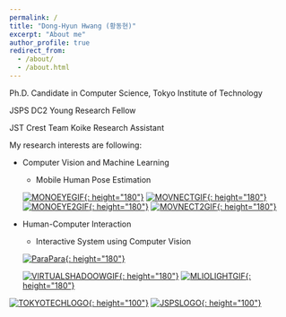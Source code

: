 ```yaml
---
permalink: /
title: "Dong-Hyun Hwang (황동현)"
excerpt: "About me"
author_profile: true
redirect_from: 
  - /about/
  - /about.html
---
```


Ph.D. Candidate in Computer Science, Tokyo Institute of Technology

JSPS DC2 Young Research Fellow

JST Crest Team Koike Research Assistant

My research interests are following:
- Computer Vision and Machine Learning
  - Mobile Human Pose Estimation

  [![MONOEYEGIF](http://hwangdonghyun.github.io/images/gifs/monoeye.gif){: height="180"}](https://hwangdonghyun.github.io/publication/2020-uist)
  [![MOVNECTGIF](http://hwangdonghyun.github.io/images/gifs/movnect.gif){: height="180"}](https://hwangdonghyun.github.io/publication/2020-wacv)
  [![MONOEYE2GIF](http://hwangdonghyun.github.io/images/gifs/ahs.gif){: height="180"}](https://hwangdonghyun.github.io/publication/2021-ah)
  [![MOVNECT2GIF](http://hwangdonghyun.github.io/images/gifs/movnect2.gif){: height="180"}](https://hwangdonghyun.github.io/publication/2020-wacv)

- Human-Computer Interaction
  - Interactive System using Computer Vision
  
  [![ParaPara](http://hwangdonghyun.github.io/images/gifs/para.gif){: height="180"}](https://hwangdonghyun.github.io/publication/2021-appsci)

  [![VIRTUALSHADOOWGIF](http://hwangdonghyun.github.io/images/gifs/golf.gif){: height="180"}](https://hwangdonghyun.github.io/publication/2018_iss_virtualshadow)
  [![MLIOLIGHTGIF](http://hwangdonghyun.github.io/images/gifs/mlio.gif){: height="180"}](https://hwangdonghyun.github.io/publication/2018_iss_mliolight)


[![TOKYOTECHLOGO](http://hwangdonghyun.github.io/images/logos/tokyotechlogo.jpg){: height="100"}]()
[![JSPSLOGO](http://hwangdonghyun.github.io/images/logos/jspslogo.png){: height="100"}]()



